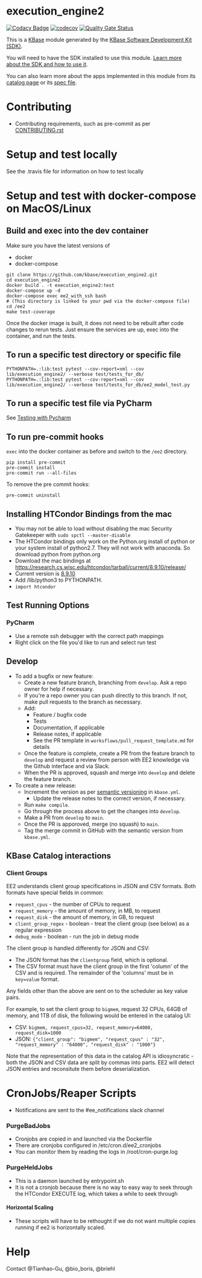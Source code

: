 # execution_engine2
  
[![Codacy Badge](https://api.codacy.com/project/badge/Grade/c1a997d83d834ba99e7cb4a88b945e05)](https://www.codacy.com/gh/kbase/execution_engine2?utm_source=github.com&amp;utm_medium=referral&amp;utm_content=kbase/execution_engine2&amp;utm_campaign=Badge_Grade)
[![codecov](https://codecov.io/gh/kbase/execution_engine2/branch/develop/graph/badge.svg)](https://codecov.io/gh/kbase/execution_engine2)
[![Quality Gate Status](https://sonarcloud.io/api/project_badges/measure?project=kbase_execution_engine2&metric=alert_status)](https://sonarcloud.io/dashboard?id=kbase_execution_engine2)
  
This is a [KBase](https://kbase.us) module generated by the [KBase Software Development Kit (SDK)](https://github.com/kbase/kb_sdk).  
  
You will need to have the SDK installed to use this module. [Learn more about the SDK and how to use it](https://kbase.github.io/kb_sdk_docs/).  
  
You can also learn more about the apps implemented in this module from its [catalog page](https://narrative.kbase.us/#catalog/modules/execution_engine2) or its [spec file]($module_name.spec).  

# Contributing

* Contributing requirements, such as pre-commit as per [CONTRIBUTING.rst](CONTRIBUTING.rst)


# Setup and test locally
  
See the .travis file for information on how to test locally

# Setup and test with docker-compose on MacOS/Linux

## Build and exec into the dev container 

Make sure you have the latest versions of 

* docker
* docker-compose

```
git clone https://github.com/kbase/execution_engine2.git
cd execution_engine2
docker build . -t execution_engine2:test
docker-compose up -d
docker-compose exec ee2_with_ssh bash
# (This directory is linked to your pwd via the docker-compose file)
cd /ee2
make test-coverage
```

Once the docker image is built, it does not need to be rebuilt after code changes to rerun tests.
Just ensure the services are up, exec into the container, and run the tests.

## To run a specific test directory or specific file
```
PYTHONPATH=.:lib:test pytest --cov-report=xml --cov lib/execution_engine2/ --verbose test/tests_for_db/
PYTHONPATH=.:lib:test pytest --cov-report=xml --cov lib/execution_engine2/ --verbose test/tests_for_db/ee2_model_test.py
```

## To run a specific test file via PyCharm
See [Testing with Pycharm](docs/testing_with_pycharm.md)

## To run pre-commit hooks

`exec` into the docker container as before and switch to the `/ee2` directory.

```
pip install pre-commit
pre-commit install
pre-commit run --all-files
```

To remove the pre commit hooks:
```
pre-commit uninstall
```

## Installing HTCondor Bindings from the mac
* You may not be able to load without disabling the mac Security Gatekeeper with `sudo spctl --master-disable`
* The HTCondor bindings only work on the Python.org install of python or your system install of python2.7. They will not work with anaconda. So download python from python.org
* Download the mac bindings at https://research.cs.wisc.edu/htcondor/tarball/current/8.9.10/release/
* Current version is [8.9.10](https://research.cs.wisc.edu/htcondor/tarball/current/8.9.10/release/condor-8.9.10-x86_64_MacOSX-unstripped.tar.gz)
* Add <condor>/lib/python3 to PYTHONPATH.
* `import htcondor`
  
## Test Running Options  
### PyCharm
* Use a remote ssh debugger with the correct path mappings
* Right click on the file you'd like to run and select run test

## Develop

* To add a bugfix or new feature:
    * Create a new feature branch, branching from `develop`. Ask a repo owner for help if
      necessary.
    * If you're a repo owner you can push directly to this branch. If not, make pull requests to
      the branch as necessary.
    * Add:
        * Feature / bugfix code
        * Tests
        * Documentation, if applicable
        * Release notes, if applicable
        * See the PR template in `worksflows/pull_request_template.md` for details
    * Once the feature is complete, create a PR from the feature branch to `develop` and request a
      review from person with EE2 knowledge via the Github interface and via Slack.
    * When the PR is approved, squash and merge into `develop` and delete the feature branch.
* To create a new release:
    * Increment the version as per [semantic versioning](https://semver.org/) in `kbase.yml`.
        * Update the release notes to the correct version, if necessary.
    * Run `make compile`.
    * Go through the process above to get the changes into `develop`.
    * Make a PR from `develop` to `main`.
    * Once the PR is apporoved, merge (no squash) to `main`.
    * Tag the merge commit in GitHub with the semantic version from `kbase.yml`.
 
## KBase Catalog interactions

### Client Groups

EE2 understands client group specifications in JSON and CSV formats. Both formats have special
fields in common:
* `request_cpus` - the number of CPUs to request
* `request_memory` - the amount of memory, in MB, to request
* `request_disk` - the amount of memory, in GB, to request
* `client_group_regex` - boolean - treat the client group (see below) as a regular expression
* `debug_mode` - boolean - run the job in debug mode

The client group is handled differently for JSON and CSV:
* The JSON format has the `clientgroup` field, which is optional.
* The CSV format must have the client group in the first 'column' of the CSV and is required. The
  remainder of the 'columns' must be in `key=value` format.

Any fields other than the above are sent on to the scheduler as key value pairs.

For example, to set the client group to `bigmem`, request 32 CPUs, 64GB of memory, and 1TB of disk,
the following would be entered in the catalog UI:
* CSV: `bigmem, request_cpus=32, request_memory=64000, request_disk=1000`
* JSON: `{"client_group": "bigmem", "request_cpus" : "32", "request_memory" : "64000", "request_disk" : "1000"}`

Note that the representation of this data in the catalog API is idiosyncratic - both the JSON and
CSV data are split by commas into parts. EE2 will detect JSON entries and reconsitute them before
deserialization.


# CronJobs/Reaper Scripts

* Notifications are sent to the #ee_notifications slack channel

### PurgeBadJobs
* Cronjobs are copied in and launched via the Dockerfile
* There are cronjobs configured in /etc/cron.d/ee2_cronjobs 
* You can monitor them by reading the logs in /root/cron-purge.log 

### PurgeHeldJobs
* This is a daemon launched by entrypoint.sh 
* It is not a cronjob because there is no way to easy way to seek through the HTCondor EXECUTE log, which takes a while to seek through

#### Horizontal Scaling
* These scripts will have to be rethought if we do not want multiple copies running if ee2 is horizontally scaled.


# Help  
  
Contact @Tianhao-Gu, @bio_boris, @briehl
